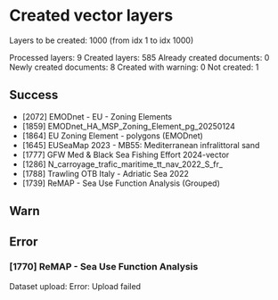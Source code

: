 # Created vector layers

Layers to be created: 1000 (from idx 1 to idx 1000)

Processed layers: 9
Created layers: 585
Already created documents: 0
Newly created documents: 8
Created with warning: 0
Not created: 1

## Success

- [2072] EMODnet - EU - Zoning Elements
- [1859] EMODnet_HA_MSP_Zoning_Element_pg_20250124
- [1864] EU Zoning Element - polygons (EMODnet)
- [1645] EUSeaMap 2023 - MB55: Mediterranean infralittoral sand
- [1777] GFW Med & Black Sea Fishing Effort 2024-vector
- [1286] N_carroyage_trafic_maritime_tt_nav_2022_S_fr_
- [1788] Trawling OTB Italy - Adriatic Sea 2022
- [1739] ReMAP - Sea Use Function Analysis (Grouped)

## Warn

## Error

### [1770] ReMAP - Sea Use Function Analysis

Dataset upload: Error: Upload failed
